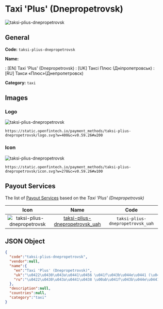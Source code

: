 
# Taxi 'Plus' (Dnepropetrovsk) 
![taksi-plius-dnepropetrovsk](https://static.openfintech.io/payment_methods/taksi-plius-dnepropetrovsk/logo.svg?w=400&c=v0.59.26#w200)  

## General 
**Code:** `taksi-plius-dnepropetrovsk` 
 
**Name:** 
 
:	[EN] Taxi 'Plus' (Dnepropetrovsk) 
:	[UK] Таксі Плюс (Дніпропетровськ) 
:	[RU] Такси «Плюс»(Днепропетровск) 
 
**Category:** `taxi` 
 

## Images 

### Logo 
![taksi-plius-dnepropetrovsk](https://static.openfintech.io/payment_methods/taksi-plius-dnepropetrovsk/logo.svg?w=400&c=v0.59.26#w200)  

```
https://static.openfintech.io/payment_methods/taksi-plius-dnepropetrovsk/logo.svg?w=400&c=v0.59.26#w200
```  

### Icon 
![taksi-plius-dnepropetrovsk](https://static.openfintech.io/payment_methods/taksi-plius-dnepropetrovsk/icon.svg?w=278&c=v0.59.26#w100)  

```
https://static.openfintech.io/payment_methods/taksi-plius-dnepropetrovsk/icon.svg?w=278&c=v0.59.26#w100
```  

## Payout Services 
 
The list of [Payout Services](/payout-services/) based on the _Taxi 'Plus' (Dnepropetrovsk)_ 

|Icon|Name|Code| 
|:---:|:---:|:---:| 
|![taksi-plius-dnepropetrovsk](https://static.openfintech.io/payout_methods/taksi-plius-dnepropetrovsk/icon.png?w=278&c=v0.59.26#w40) |[taksi-plius-dnepropetrovsk_uah](/payout-services/taksi-plius-dnepropetrovsk_uah/)|`taksi-plius-dnepropetrovsk_uah`| 
 

## JSON Object 

```json
{
  "code":"taksi-plius-dnepropetrovsk",
  "vendor":null,
  "name":{
    "en":"Taxi 'Plus' (Dnepropetrovsk)",
    "uk":"\u0422\u0430\u043a\u0441\u0456 \u041f\u043b\u044e\u0441 (\u0414\u043d\u0456\u043f\u0440\u043e\u043f\u0435\u0442\u0440\u043e\u0432\u0441\u044c\u043a)",
    "ru":"\u0422\u0430\u043a\u0441\u0438 \u00ab\u041f\u043b\u044e\u0441\u00bb(\u0414\u043d\u0435\u043f\u0440\u043e\u043f\u0435\u0442\u0440\u043e\u0432\u0441\u043a)"
  },
  "description":null,
  "countries":null,
  "category":"taxi"
}
```  
